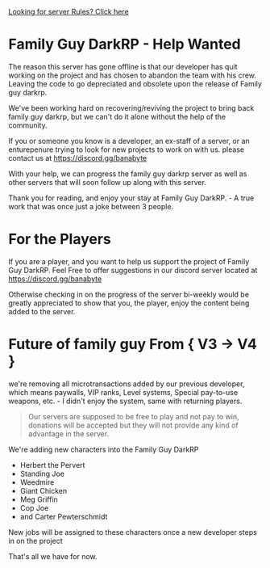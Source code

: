 [Looking for server Rules? Click here](https://github.com/Banabyte/server-rules/blob/main/familyguy.md#family-guy-darkrp-server-rules)
# Family Guy DarkRP - Help Wanted
The reason this server has gone offline is that our developer has quit working on the project and has chosen to abandon the team with his crew. Leaving the code to go depreciated and obsolete upon the release of Family guy darkrp.

We've been working hard on recovering/reviving the project to bring back family guy darkrp, but we can't do it alone without the help of the community.

If you or someone you know is a developer, an ex-staff of a server, or an enturepenure trying to look for new projects to work on with us. please contact us at https://discord.gg/banabyte

With your help, we can progress the family guy darkrp server as well as other servers that will soon follow up along with this server.

Thank you for reading, and enjoy your stay at Family Guy DarkRP. - A true work that was once just a joke between 3 people.

# For the Players
If you are a player, and you want to help us support the project of Family Guy DarkRP. Feel Free to offer suggestions in our discord server located at https://discord.gg/banabyte

Otherwise checking in on the progress of the server bi-weekly would be greatly appreciated to show that you, the player, enjoy the content being added to the server.


# Future of family guy  From { V3 -> V4 }
we're removing all microtransactions added by our previous developer, which means paywalls, VIP ranks, Level systems, Special pay-to-use weapons, etc. - I didn't enjoy the system, same with returning players. 

> Our servers are supposed to be free to play and not pay to win, donations will be accepted but they will not provide any kind of advantage in the server. 

We're adding new characters into the Family Guy DarkRP
- Herbert the Pervert
- Standing Joe
- Weedmire
- Giant Chicken
- Meg Griffin
- Cop Joe
- and Carter Pewterschmidt

New jobs will be assigned to these characters once a new developer steps in on the project

That's all we have for now.
